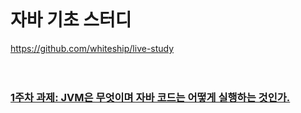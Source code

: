 <br/>

# 자바 기초 스터디

https://github.com/whiteship/live-study <br/>
<br/><br/>

### <a href="/w1.md">1주차 과제: JVM은 무엇이며 자바 코드는 어떻게 실행하는 것인가.</a>

<br/><br/><br/>